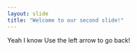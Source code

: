 ```yaml
---
layout: slide
title: "Welcome to our second slide!"
---
```

Yeah I know
Use the left arrow to go back!
